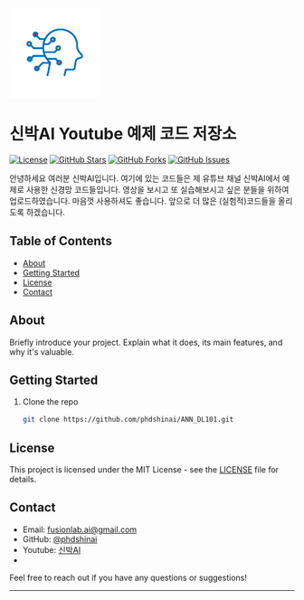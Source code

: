 <br />
<div align="left">
  <a href="https://github.com/phdshinai/ANN_DL101">
    <img src="images/logo.png" alt="Logo" width="160" height="160">
  </a>
</div>

# 신박AI Youtube 예제 코드 저장소

[![License](https://img.shields.io/badge/license-MIT-blue.svg)](LICENSE)
[![GitHub Stars](https://img.shields.io/github/stars/phdshinai/ANN_DL101.svg)](https://github.com/phdshinai/ANN_DL101/stargazers)
[![GitHub Forks](https://img.shields.io/github/forks/phdshinai/ANN_DL101.svg)](https://github.com/phdshinai/ANN_DL101/network/members)
[![GitHub Issues](https://img.shields.io/github/issues/phdshinai/ANN_DL101.svg)](https://github.com/phdshinai/ANN_DL101/issues)

안녕하세요 여러분 신박AI입니다. 여기에 있는 코드들은 제 유튜브 채널 신박AI에서 예제로 사용한 신경망 코드들입니다. 영상을 보시고 또 실습해보시고 싶은 분들을 위하여 업로드하였습니다. 마음껏 사용하셔도 좋습니다. 앞으로 더 많은 (실험적)코드들을 올리도록 하겠습니다.

## Table of Contents

- [About](#about)
- [Getting Started](#getting-started)
- [License](#license)
- [Contact](#contact)

## About

Briefly introduce your project. Explain what it does, its main features, and why it's valuable.

## Getting Started

1. Clone the repo
   ```sh
   git clone https://github.com/phdshinai/ANN_DL101.git
   ```
## License

This project is licensed under the MIT License - see the [LICENSE](LICENSE) file for details.

## Contact

- Email: [fusionlab.ai@gmail.com](mailto:fusionlab.ai@gmail.com)
- GitHub: [@phdshinai](https://github.com/phdshinai)
- Youtube: [신박AI](https://www.youtube.com/@phdshinAI)
- 
Feel free to reach out if you have any questions or suggestions!

---
